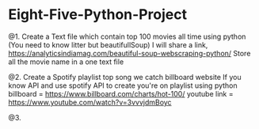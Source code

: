 # Eight-Five-Python-Project

@1. Create a Text file which contain top 100 movies all time using python (You need to know litter but beautifullSoup)
I will share a link, https://analyticsindiamag.com/beautiful-soup-webscraping-python/
Store all the movie name in a one text file

@2. Create a Spotify playlist top song we catch billboard website
 If you know API and use spotify API to create you're on playlist using python
 billboard = https://www.billboard.com/charts/hot-100/
 youtube link = https://www.youtube.com/watch?v=3vvvjdmBoyc
 
@3. 
 
